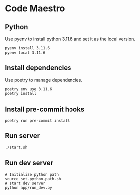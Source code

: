 # Code Maestro

## Python

Use pyenv to install python 3.11.6 and set it as the local version.

```bash
pyenv install 3.11.6
pyenv local 3.11.6
```

## Install dependencies

Use poetry to manage dependencies.

```bash
poetry env use 3.11.6
poetry install
```

## Install pre-commit hooks

```bash
poetry run pre-commit install
```

## Run server

```bash
./start.sh
```

## Run dev server

```
# Initialize python path
source set-python-path.sh
# start dev server
python app/run_dev.py
```
